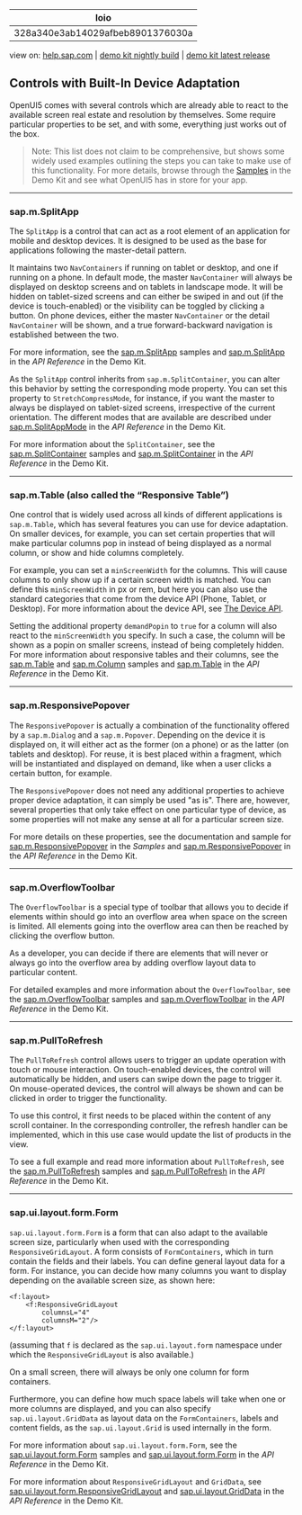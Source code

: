 | loio |
| -----|
| 328a340e3ab14029afbeb8901376030a |

<div id="loio">

view on: [help.sap.com](https://help.sap.com/viewer/DRAFT/3237636b137e43519a20ad5513c49ccb/latest/en-US/328a340e3ab14029afbeb8901376030a.html) | [demo kit nightly build](https://openui5nightly.hana.ondemand.com/#/topic/328a340e3ab14029afbeb8901376030a) | [demo kit latest release](https://openui5.hana.ondemand.com/#/topic/328a340e3ab14029afbeb8901376030a)</div>
<!-- loio328a340e3ab14029afbeb8901376030a -->

## Controls with Built-In Device Adaptation

OpenUI5 comes with several controls which are already able to react to the available screen real estate and resolution by themselves. Some require particular properties to be set, and with some, everything just works out of the box.

> Note:
> This list does not claim to be comprehensive, but shows some widely used examples outlining the steps you can take to make use of this functionality. For more details, browse through the [Samples](https://openui5.hana.ondemand.com/explored.html) in the Demo Kit and see what OpenUI5 has in store for your app.
> 
> 

***

### sap.m.SplitApp

The `SplitApp` is a control that can act as a root element of an application for mobile and desktop devices. It is designed to be used as the base for applications following the master-detail pattern.

It maintains two `NavContainers` if running on tablet or desktop, and one if running on a phone. In default mode, the master `NavContainer` will always be displayed on desktop screens and on tablets in landscape mode. It will be hidden on tablet-sized screens and can either be swiped in and out \(if the device is touch-enabled\) or the visibility can be toggled by clicking a button. On phone devices, either the master `NavContainer` or the detail `NavContainer` will be shown, and a true forward-backward navigation is established between the two.

For more information, see the [sap.m.SplitApp](https://openui5.hana.ondemand.com/explored.html#/entity/sap.m.SplitApp/samples) samples and [sap.m.SplitApp](https://openui5.hana.ondemand.com/#docs/api/symbols/sap.m.SplitApp.html) in the *API Reference* in the Demo Kit.

As the `SplitApp` control inherits from `sap.m.SplitContainer`, you can alter this behavior by setting the corresponding mode property. You can set this property to `StretchCompressMode`, for instance, if you want the master to always be displayed on tablet-sized screens, irrespective of the current orientation. The different modes that are available are described under [sap.m.SplitAppMode](https://openui5.hana.ondemand.com/#docs/api/symbols/sap.m.SplitAppMode.html) in the *API Reference* in the Demo Kit.

For more information about the `SplitContainer`, see the [sap.m.SplitContainer](https://openui5.hana.ondemand.com/explored.html#/entity/sap.m.SplitContainer/samples) samples and [sap.m.SplitContainer](https://openui5.hana.ondemand.com/#docs/api/symbols/sap.m.SplitContainer.html) in the *API Reference* in the Demo Kit.

***

### sap.m.Table \(also called the “Responsive Table”\)

One control that is widely used across all kinds of different applications is `sap.m.Table`, which has several features you can use for device adaptation. On smaller devices, for example, you can set certain properties that will make particular columns pop in instead of being displayed as a normal column, or show and hide columns completely.

For example, you can set a `minScreenWidth` for the columns. This will cause columns to only show up if a certain screen width is matched. You can define this `minScreenWidth` in px or rem, but here you can also use the standard categories that come from the device API \(Phone, Tablet, or Desktop\). For more information about the device API, see [The Device API](The_Device_API_69a8e46.md).

Setting the additional property `demandPopin` to `true` for a column will also react to the `minScreenWidth` you specify. In such a case, the column will be shown as a popin on smaller screens, instead of being completely hidden. For more information about responsive tables and their columns, see the [sap.m.Table](https://openui5.hana.ondemand.com/explored.html#/entity/sap.m.Table/samples) and [sap.m.Column](https://openui5.hana.ondemand.com/explored.html#/entity/sap.m.Column/samples) samples and [sap.m.Table](https://openui5.hana.ondemand.com/#docs/api/symbols/sap.m.Table.html) in the *API Reference* in the Demo Kit.

***

### sap.m.ResponsivePopover

The `ResponsivePopover` is actually a combination of the functionality offered by a `sap.m.Dialog` and a `sap.m.Popover`. Depending on the device it is displayed on, it will either act as the former \(on a phone\) or as the latter \(on tablets and desktop\). For reuse, it is best placed within a fragment, which will be instantiated and displayed on demand, like when a user clicks a certain button, for example.

The `ResponsivePopover` does not need any additional properties to achieve proper device adaptation, it can simply be used "as is". There are, however, several properties that only take effect on one particular type of device, as some properties will not make any sense at all for a particular screen size.

For more details on these properties, see the documentation and sample for [sap.m.ResponsivePopover](https://openui5.hana.ondemand.com/explored.html#/entity/sap.m.ResponsivePopover/samples) in the *Samples* and [sap.m.ResponsivePopover](https://openui5.hana.ondemand.com/#docs/api/symbols/sap.m.ResponsivePopover.html) in the *API Reference* in the Demo Kit.

***

### sap.m.OverflowToolbar

The `OverflowToolbar` is a special type of toolbar that allows you to decide if elements within should go into an overflow area when space on the screen is limited. All elements going into the overflow area can then be reached by clicking the overflow button.

As a developer, you can decide if there are elements that will never or always go into the overflow area by adding overflow layout data to particular content.

For detailed examples and more information about the `OverflowToolbar`, see the [sap.m.OverflowToolbar](https://openui5.hana.ondemand.com/explored.html#/entity/sap.m.OverflowToolbar/samples) samples and [sap.m.OverflowToolbar](https://openui5.hana.ondemand.com/#docs/api/symbols/sap.m.OverflowToolbar.html) in the *API Reference* in the Demo Kit.

***

### sap.m.PullToRefresh

The `PullToRefresh` control allows users to trigger an update operation with touch or mouse interaction. On touch-enabled devices, the control will automatically be hidden, and users can swipe down the page to trigger it. On mouse-operated devices, the control will always be shown and can be clicked in order to trigger the functionality.

To use this control, it first needs to be placed within the content of any scroll container. In the corresponding controller, the refresh handler can be implemented, which in this use case would update the list of products in the view.

To see a full example and read more information about `PullToRefresh`, see the [sap.m.PullToRefresh](https://openui5.hana.ondemand.com/explored.html#/entity/sap.m.PullToRefresh/samples) samples and [sap.m.PullToRefresh](https://openui5.hana.ondemand.com/#docs/api/symbols/sap.m.PullToRefresh.html) in the *API Reference* in the Demo Kit.

***

### sap.ui.layout.form.Form

`sap.ui.layout.form.Form` is a form that can also adapt to the available screen size, particularly when used with the corresponding `ResponsiveGridLayout`. A form consists of `FormContainers`, which in turn contain the fields and their labels. You can define general layout data for a form. For instance, you can decide how many columns you want to display depending on the available screen size, as shown here:

```
<f:layout>
	<f:ResponsiveGridLayout
		columnsL="4"
		columnsM="2"/>
</f:layout>
```

\(assuming that `f` is declared as the `sap.ui.layout.form` namespace under which the `ResponsiveGridLayout` is also available.\)

On a small screen, there will always be only one column for form containers.

Furthermore, you can define how much space labels will take when one or more columns are displayed, and you can also specify `sap.ui.layout.GridData` as layout data on the `FormContainers`, labels and content fields, as the `sap.ui.layout.Grid` is used internally in the form.

For more information about `sap.ui.layout.form.Form`, see the [sap.ui.layout.form.Form](https://openui5.hana.ondemand.com/explored.html#/entity/sap.ui.layout.form.Form/samples) samples and [sap.ui.layout.form.Form](https://openui5.hana.ondemand.com/#docs/api/symbols/sap.ui.layout.form.Form.html) in the *API Reference* in the Demo Kit.

For more information about `ResponsiveGridLayout` and `GridData`, see [sap.ui.layout.form.ResponsiveGridLayout](https://openui5.hana.ondemand.com/#docs/api/symbols/sap.ui.layout.form.ResponsiveGridLayout.html) and [sap.ui.layout.GridData](https://openui5.hana.ondemand.com/#docs/api/symbols/sap.ui.layout.GridData.html) in the *API Reference* in the Demo Kit.

